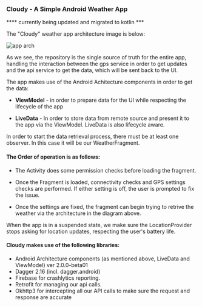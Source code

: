 ### Cloudy - A Simple Android Weather App


**** currently being updated and migrated to kotlin ***

The "Cloudy" weather app architecture image is below:



![app arch](https://image.ibb.co/kpCs2m/cloudy_2.png)

As we see, the repository is the single source of truth for the entire app, handling the interaction between the gps service in order to get updates and the api service to get the data, which will be sent back to the UI. 

The app makes use of the Android Achitecture components in order to get the data:

* **ViewModel** -  in order to prepare data for the UI while respecting the lifecycle of the app

* **LiveData** - In order to store data from remote source and present it to the app via the ViewModel. LiveData is also lifecycle aware. 

In order to start the data retrieval process, there must be at least one observer. In this case it will be our WeatherFragment. 

#### The Order of operation is as follows:

* The Activity does some permission checks before loading the fragment.

* Once  the Fragment is loaded, connectivity checks and GPS settings checks are performed. If either setting is off, the user is prompted to fix the issue. 

* Once the settings are fixed, the  fragment can begin trying to retrive the weather via the architecture in the diagram above.

When the app is in a suspended state, we make sure the  LocationProvider stops asking for location updates, respecting the user's battery life. 

#### Cloudy makes use of the following libraries:

* Android Architecture components (as mentioned above, LiveData and ViewModel) ver 2.0.0-beta01
* Dagger 2.16 (incl. dagger.android)
* Firebase for crashlytics reporting.
* Retrofit for managing our api calls.
* Okhttp3 for intercepting all our API calls to make sure the request and response are accurate


